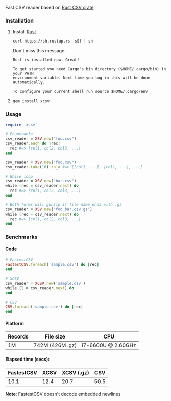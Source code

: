 Fast CSV reader based on [Rust CSV crate](https://docs.rs/csv/1.0.2/csv/)

### Installation

1. Install [Rust](https://www.rust-lang.org/)

   `curl https://sh.rustup.rs -sSf | sh`

   Don't miss this message:

	```
	Rust is installed now. Great!

	To get started you need Cargo's bin directory ($HOME/.cargo/bin) in your PATH 
	environment variable. Next time you log in this will be done automatically.

	To configure your current shell run source $HOME/.cargo/env

	```

2. `gem install xcsv`

### Usage

```ruby
require 'xcsv'

# Enumerable
csv_reader = XSV.new("foo.csv")
csv_reader.each do |rec|
  rec #=> [col1, col2, col3, ...]
end

csv_reader = XSV.new("foo.csv")
csv_reader.take(10).to_a #=> [[col1, ...], [col1, ...], ...]

# While loop
csv_reader = XSV.new("bar.csv") 
while (rec = csv_reader.next) do
  rec #=> [col1, col2, col3, ...]
end

# Both forms will gunzip if file name ends with .gz
csv_reader = XSV.new("foo_bar.csv.gz") 
while (rec = csv_reader.next) do
  rec #=> [col1, col2, col3, ...]
end
```

### Benchmarks

#### Code

```ruby
# FastestCSV
FastestCSV.foreach('sample.csv') do |rec|
end

# XCSV
csv_reader = XCSV.new('sample.csv')
while (l = csv_reader.next) do
end

# CSV
CSV.foreach('sample.csv') do |rec|
end
```

#### Platform

|Records|File size|CPU|
|---|---|---|
|1M|742M (426M .gz)|i7-6600U @ 2.60GHz|

#### Elapsed time (secs):

|FastestCSV|XCSV|XCSV (.gz)|CSV|
|---|---|---|---|
|10.1|12.4|20.7|50.5|

**Note**: FastestCSV doesn't decode embedded newlines